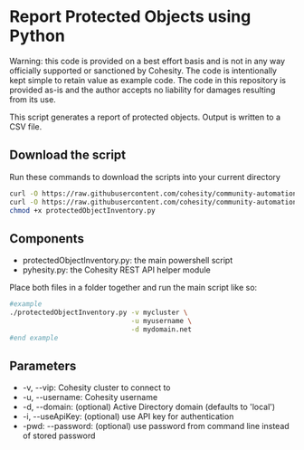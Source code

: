 # Report Protected Objects using Python

Warning: this code is provided on a best effort basis and is not in any way officially supported or sanctioned by Cohesity. The code is intentionally kept simple to retain value as example code. The code in this repository is provided as-is and the author accepts no liability for damages resulting from its use.

This script generates a report of protected objects. Output is written to a CSV file.

## Download the script

Run these commands to download the scripts into your current directory

```bash
curl -O https://raw.githubusercontent.com/cohesity/community-automation-samples/main/reports/python/protectedObjectInventory/protectedObjectInventory.py
curl -O https://raw.githubusercontent.com/cohesity/community-automation-samples/main/python/pyhesity.py
chmod +x protectedObjectInventory.py
```

## Components

* protectedObjectInventory.py: the main powershell script
* pyhesity.py: the Cohesity REST API helper module

Place both files in a folder together and run the main script like so:

```bash
#example
./protectedObjectInventory.py -v mycluster \
                              -u myusername \
                              -d mydomain.net
#end example
```

## Parameters

* -v, --vip: Cohesity cluster to connect to
* -u, --username: Cohesity username
* -d, --domain: (optional) Active Directory domain (defaults to 'local')
* -i, --useApiKey: (optional) use API key for authentication
* -pwd: --password: (optional) use password from command line instead of stored password
